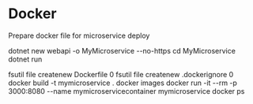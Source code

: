 # Docker
Prepare docker file for microservice deploy

dotnet new webapi -o MyMicroservice --no-https
cd MyMicroservice
dotnet run

fsutil file createnew Dockerfile 0
fsutil file createnew .dockerignore 0
docker build -t mymicroservice .
docker images
docker run -it --rm -p 3000:8080 --name mymicroservicecontainer mymicroservice
docker ps
